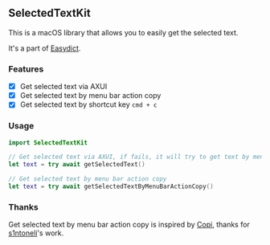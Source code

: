 ## SelectedTextKit

This is a macOS library that allows you to easily get the selected text.

It's a part of [Easydict](https://github.com/tisfeng/Easydict).

### Features

- [x] Get selected text via AXUI
- [x] Get selected text by menu bar action copy
- [x] Get selected text by shortcut key `cmd + c`

### Usage

```swift
import SelectedTextKit

// Get selected text via AXUI, if fails, it will try to get text by menu bar action copy.
let text = try await getSelectedText()

// Get selected text by menu bar action copy
let text = try await getSelectedTextByMenuBarActionCopy()
```

### Thanks

Get selected text by menu bar action copy is inspired by [Copi](https://github.com/s1ntoneli/Copi/blob/531a12fdc2da66c809951926ce88af02593e0723/Copi/Utilities/SystemUtilities.swift#L257), thanks for [s1ntoneli](https://github.com/s1ntoneli)'s work.
